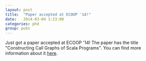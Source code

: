 ```yaml
---
layout: post
title:  "Paper accepted at ECOOP '14!"
date:   2014-03-04 1:23:00
categories: phd
group: pubs
---
```

Just got a paper accepted at ECOOP '14! The paper has the title "Constructing Call Graphs of Scala Programs". 
You can find more information about it [here][pubs].

[pubs]:      /publications/
 